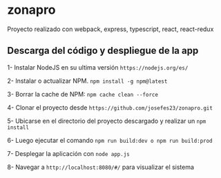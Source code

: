 # zonapro

Proyecto realizado con webpack, express, typescript, react, react-redux

## Descarga del código y despliegue de la app

1- Instalar NodeJS en su ultima versión `https://nodejs.org/es/`

2- Instalar o actualizar NPM. `npm install -g npm@latest`

3- Borrar la cache de NPM: `npm cache clean --force`

4- Clonar el proyecto desde
`https://github.com/josefes23/zonapro.git`

5- Ubicarse en el directorio del proyecto descargado y realizar un 
`npm install`

6- Luego ejecutar el comando
`npm run build:dev o npm run build:prod`

7- Desplegar la aplicación con `node app.js`

8- Navegar a `http://localhost:8080/#/` para visualizar el sistema
